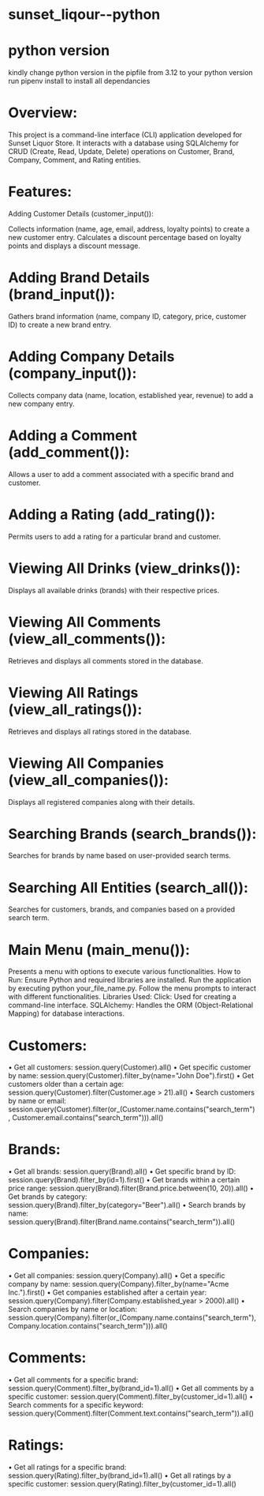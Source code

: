 # sunset_liqour--python

# python version

kindly change python version in the pipfile from 3.12 to your python version
run pipenv install to install all dependancies 

# Overview:

This project is a command-line interface (CLI) application developed for Sunset Liquor Store. It interacts with a database using SQLAlchemy for CRUD (Create, Read, Update, Delete) operations on Customer, Brand, Company, Comment, and Rating entities.

# Features:
Adding Customer Details (customer_input()):

Collects information (name, age, email, address, loyalty points) to create a new customer entry.
Calculates a discount percentage based on loyalty points and displays a discount message.

# Adding Brand Details (brand_input()):

Gathers brand information (name, company ID, category, price, customer ID) to create a new brand entry.

# Adding Company Details (company_input()):

Collects company data (name, location, established year, revenue) to add a new company entry.

# Adding a Comment (add_comment()):

Allows a user to add a comment associated with a specific brand and customer.

# Adding a Rating (add_rating()):

Permits users to add a rating for a particular brand and customer.

# Viewing All Drinks (view_drinks()):

Displays all available drinks (brands) with their respective prices.

# Viewing All Comments (view_all_comments()):

Retrieves and displays all comments stored in the database.

# Viewing All Ratings (view_all_ratings()):

Retrieves and displays all ratings stored in the database.

# Viewing All Companies (view_all_companies()):

Displays all registered companies along with their details.

# Searching Brands (search_brands()):

Searches for brands by name based on user-provided search terms.

# Searching All Entities (search_all()):

Searches for customers, brands, and companies based on a provided search term.

# Main Menu (main_menu()):

Presents a menu with options to execute various functionalities.
How to Run:
Ensure Python and required libraries are installed.
Run the application by executing python your_file_name.py.
Follow the menu prompts to interact with different functionalities.
Libraries Used:
Click: Used for creating a command-line interface.
SQLAlchemy: Handles the ORM (Object-Relational Mapping) for database interactions.


# Customers:
•	Get all customers: session.query(Customer).all()
•	Get specific customer by name: session.query(Customer).filter_by(name="John Doe").first()
•	Get customers older than a certain age: session.query(Customer).filter(Customer.age > 21).all()
•	Search customers by name or email: session.query(Customer).filter(or_(Customer.name.contains("search_term"), Customer.email.contains("search_term"))).all()

# Brands:
•	Get all brands: session.query(Brand).all()
•	Get specific brand by ID: session.query(Brand).filter_by(id=1).first()
•	Get brands within a certain price range: session.query(Brand).filter(Brand.price.between(10, 20)).all()
•	Get brands by category: session.query(Brand).filter_by(category="Beer").all()
•	Search brands by name: session.query(Brand).filter(Brand.name.contains("search_term")).all()

# Companies:
•	Get all companies: session.query(Company).all()
•	Get a specific company by name: session.query(Company).filter_by(name="Acme Inc.").first()
•	Get companies established after a certain year: session.query(Company).filter(Company.established_year > 2000).all()
•	Search companies by name or location: session.query(Company).filter(or_(Company.name.contains("search_term"), Company.location.contains("search_term"))).all()

# Comments:
•	Get all comments for a specific brand: session.query(Comment).filter_by(brand_id=1).all()
•	Get all comments by a specific customer: session.query(Comment).filter_by(customer_id=1).all()
•	Search comments for a specific keyword: session.query(Comment).filter(Comment.text.contains("search_term")).all()

# Ratings:
•	Get all ratings for a specific brand: session.query(Rating).filter_by(brand_id=1).all()
•	Get all ratings by a specific customer: session.query(Rating).filter_by(customer_id=1).all()
